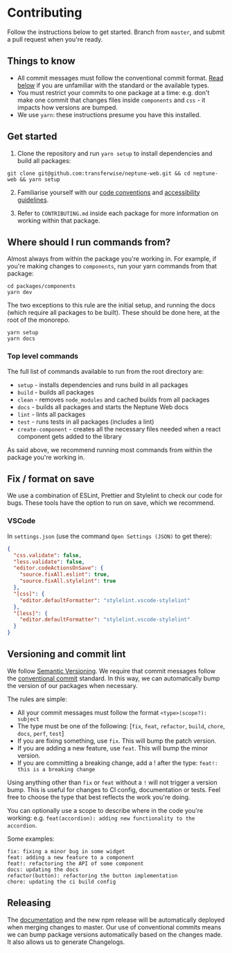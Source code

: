 # Contributing

Follow the instructions below to get started. Branch from `master`, and submit a pull request when you're ready.

## Things to know

- All commit messages must follow the conventional commit format. [Read below](#versioning-and-commit-lint) if you are unfamiliar with the standard or the available types.
- You must restrict your commits to one package at a time: e.g. don't make one commit that changes files inside `components` and `css` - it impacts how versions are bumped.
- We use `yarn`: these instructions presume you have this installed.

## Get started

1. Clone the repository and run `yarn setup` to install dependencies and build all packages:

```
git clone git@github.com:transferwise/neptune-web.git && cd neptune-web && yarn setup
```

2. Familiarise yourself with our [code conventions](CODESTYLE.md) and [accessibility guidelines](ACCESSIBILITY.md).

3. Refer to `CONTRIBUTING.md` inside each package for more information on working within that package.

## Where should I run commands from?

Almost always from within the package you're working in. For example, if you're making changes to `components`, run your yarn commands from that package:

```
cd packages/components
yarn dev
```

The two exceptions to this rule are the initial setup, and running the docs (which require all packages to be built). These should be done here, at the root of the monorepo.

```
yarn setup
yarn docs
```

### Top level commands

The full list of commands available to run from the root directory are:

- `setup` - installs dependencies and runs build in all packages
- `build` - builds all packages
- `clean` - removes `node_modules` and cached builds from all packages
- `docs` - builds all packages and starts the Neptune Web docs
- `lint` - lints all packages
- `test` - runs tests in all packages (includes a lint)
- `create-component` - creates all the necessary files needed when a react component gets added to the library

As said above, we recommend running most commands from within the package you're working in.

## Fix / format on save

We use a combination of ESLint, Prettier and Stylelint to check our code for bugs. These tools have the option to run on save, which we recommend.

### VSCode

In `settings.json` (use the command `Open Settings (JSON)` to get there):

```json
{
  "css.validate": false,
  "less.validate": false,
  "editor.codeActionsOnSave": {
    "source.fixAll.eslint": true,
    "source.fixAll.stylelint": true
  },
  "[css]": {
    "editor.defaultFormatter": "stylelint.vscode-stylelint"
  },
  "[less]": {
    "editor.defaultFormatter": "stylelint.vscode-stylelint"
  }
}
```

## Versioning and commit lint

We follow [Semantic Versioning](https://semver.org). We require that commit messages follow the [conventional commit](https://www.conventionalcommits.org/en/v1.0.0/#summary) standard. In this way, we can automatically bump the version of our packages when necessary.

The rules are simple:

- All your commit messages must follow the format `<type>(scope?): subject`
- The type must be one of the following: [`fix`, `feat`, `refactor`, `build`, `chore`, `docs`, `perf`, `test`]
- If you are fixing something, use `fix`. This will bump the patch version.
- If you are adding a new feature, use `feat`. This will bump the minor version.
- If you are committing a breaking change, add a ! after the type: `feat!: this is a breaking change`

Using anything other than `fix` or `feat` without a `!` will not trigger a version bump. This is useful for changes to CI config, documentation or tests. Feel free to choose the type that best reflects the work you're doing.

You can optionally use a scope to describe where in the code you're working: e.g. `feat(accordion): adding new functionality to the accordion`.

Some examples:

```
fix: fixing a minor bug in some widget
feat: adding a new feature to a component
feat!: refactoring the API of some component
docs: updating the docs
refactor(button): refactoring the button implementation
chore: updating the ci build config
```

## Releasing

The [documentation](https://transferwise.github.io/neptune-web) and the new npm release will be automatically deployed when merging changes to master. Our use of conventional commits means we can bump package versions automatically based on the changes made. It also allows us to generate Changelogs.
